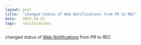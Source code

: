 ```yaml
---
layout: post
title:  "changed status of Web Notifications from PR to REC"
date:   2015-10-23
tags:   notifications
---
```


changed status of [Web Notifications](/spec/notifications) from PR to REC

